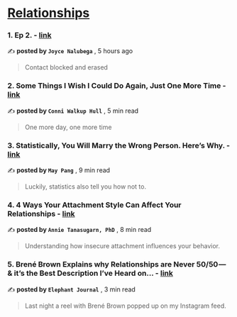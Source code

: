 
<h1><a href=https://medium.com/tag/relationships/recommended target="_blank" rel="noopener noreferrer">Relationships</a></h1>
<h3>1. Ep 2. - <a href=https://medium.com/@joycenalubegarita?source=tag_recommended_feed---------0-84----------relationships----------060c44fb_7c17_4ca4_b2a3_c8d21ac72d29------- target="_blank" rel="noopener noreferrer">link</a></h3>

✍️ **posted by `Joyce Nalubega`** <date> , 5 hours ago</date>

<blockquote>Contact blocked and erased</blockquote>

<h3>2. Some Things I Wish I Could Do Again, Just One More Time - <a href=https://medium.com/@conniwalkup?source=tag_recommended_feed---------1-107----------relationships----------060c44fb_7c17_4ca4_b2a3_c8d21ac72d29------- target="_blank" rel="noopener noreferrer">link</a></h3>

✍️ **posted by `Conni Walkup Hull`** <date> , 5 min read</date>

<blockquote>One more day, one more time</blockquote>

<h3>3. Statistically, You Will Marry the Wrong Person. Here’s Why. - <a href=https://medium.com/@maypang?source=tag_recommended_feed---------2-85----------relationships----------060c44fb_7c17_4ca4_b2a3_c8d21ac72d29------- target="_blank" rel="noopener noreferrer">link</a></h3>

✍️ **posted by `May Pang`** <date> , 9 min read</date>

<blockquote>Luckily, statistics also tell you how not to.</blockquote>

<h3>4. 4 Ways Your Attachment Style Can Affect Your Relationships - <a href=https://medium.com/@thrivewithannie?source=tag_recommended_feed---------3-84----------relationships----------060c44fb_7c17_4ca4_b2a3_c8d21ac72d29------- target="_blank" rel="noopener noreferrer">link</a></h3>

✍️ **posted by `Annie Tanasugarn, PhD`** <date> , 8 min read</date>

<blockquote>Understanding how insecure attachment influences your behavior.</blockquote>

<h3>5. Brené Brown Explains why Relationships are Never 50/50 — & it’s the Best Description I’ve Heard on… - <a href=https://medium.com/@elephant-journal?source=tag_recommended_feed---------4-107----------relationships----------060c44fb_7c17_4ca4_b2a3_c8d21ac72d29------- target="_blank" rel="noopener noreferrer">link</a></h3>

✍️ **posted by `Elephant Journal`** <date> , 3 min read</date>

<blockquote>Last night a reel with Brené Brown popped up on my Instagram feed.</blockquote>

